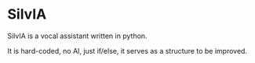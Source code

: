 # SilvIA

SilvIA is a vocal assistant written in python.

It is hard-coded, no AI, just if/else, it serves as a structure to be improved.

